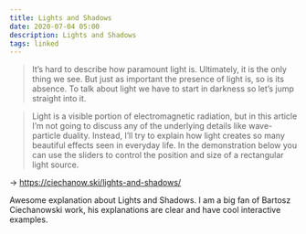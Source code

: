 ```yaml
---
title: Lights and Shadows
date: 2020-07-04 05:00
description: Lights and Shadows
tags: linked
---
```


> It’s hard to describe how paramount light is. Ultimately, it is the only thing we see. But just as important the presence of light is, so is its absence. To talk about light we have to start in darkness so let’s jump straight into it.

> Light is a visible portion of electromagnetic radiation, but in this article I’m not going to discuss any of the underlying details like wave-particle duality. Instead, I’ll try to explain how light creates so many beautiful effects seen in everyday life. In the demonstration below you can use the sliders to control the position and size of a rectangular light source.

→ https://ciechanow.ski/lights-and-shadows/

Awesome explanation about Lights and Shadows. I am a big fan of Bartosz Ciechanowski work, his explanations are clear and have cool interactive examples.
